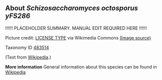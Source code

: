 **About *Schizosaccharomyces octosporus yFS286***
-------------------------
!!!!!! PLACEHOLDER SUMMARY. MANUAL EDIT REQUIRED HERE !!!!!!

Picture credit: [LICENSE TYPE]() via Wikimedia Commons [(Image source)]()

Taxonomy ID [483514](https://www.uniprot.org/taxonomy/483514)

(Text from [Wikipedia](https://en.wikipedia.org/).)

**More information**
General information about this species can be found in [Wikipedia](https://en.wikipedia.org/wiki/schizosaccharomyces_octosporus_yfs286)
